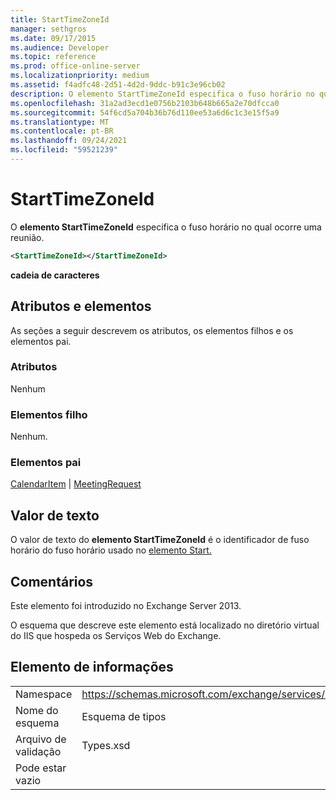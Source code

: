 ```yaml
---
title: StartTimeZoneId
manager: sethgros
ms.date: 09/17/2015
ms.audience: Developer
ms.topic: reference
ms.prod: office-online-server
ms.localizationpriority: medium
ms.assetid: f4adfc48-2d51-4d2d-9ddc-b91c3e96cb02
description: O elemento StartTimeZoneId especifica o fuso horário no qual ocorre uma reunião.
ms.openlocfilehash: 31a2ad3ecd1e0756b2103b648b665a2e70dfcca0
ms.sourcegitcommit: 54f6cd5a704b36b76d110ee53a6d6c1c3e15f5a9
ms.translationtype: MT
ms.contentlocale: pt-BR
ms.lasthandoff: 09/24/2021
ms.locfileid: "59521239"
---
```

# <a name="starttimezoneid"></a>StartTimeZoneId

O **elemento StartTimeZoneId** especifica o fuso horário no qual ocorre uma reunião. 
  
```XML
<StartTimeZoneId></StartTimeZoneId>
```

**cadeia de caracteres**

## <a name="attributes-and-elements"></a>Atributos e elementos

As seções a seguir descrevem os atributos, os elementos filhos e os elementos pai.
  
### <a name="attributes"></a>Atributos

Nenhum
  
### <a name="child-elements"></a>Elementos filho

Nenhum.
  
### <a name="parent-elements"></a>Elementos pai

[CalendarItem](calendaritem.md)  |  [MeetingRequest](meetingrequest.md)
  
## <a name="text-value"></a>Valor de texto

O valor de texto do **elemento StartTimeZoneId** é o identificador de fuso horário do fuso horário usado no [elemento Start.](start.md) 
  
## <a name="remarks"></a>Comentários

Este elemento foi introduzido no Exchange Server 2013.
  
O esquema que descreve este elemento está localizado no diretório virtual do IIS que hospeda os Serviços Web do Exchange.
  
## <a name="element-information"></a>Elemento de informações

|||
|:-----|:-----|
|Namespace  <br/> |https://schemas.microsoft.com/exchange/services/2006/types  <br/> |
|Nome do esquema  <br/> |Esquema de tipos  <br/> |
|Arquivo de validação  <br/> |Types.xsd  <br/> |
|Pode estar vazio  <br/> ||
   

